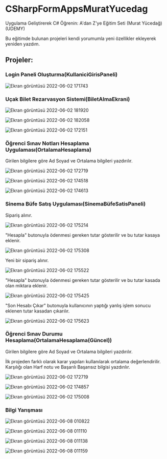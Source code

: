# CSharpFormAppsMuratYucedag
Uygulama Geliştirerek C# Öğrenin: A'dan Z'ye Eğitim Seti (Murat Yücedağ)(UDEMY)

Bu eğitimde bulunan projeleri kendi yorumumla yeni özellikler ekleyerek yeniden yazdım.

## Projeler:

### Login Paneli Oluşturma(KullaniciGirisPaneli)

![Ekran görüntüsü 2022-06-02 171743](https://user-images.githubusercontent.com/83670222/171658815-aa530d65-e6a1-4744-b6b9-8817c774f46e.png)

### Uçak Bilet Rezarvasyon Sistemi(BiletAlmaEkrani)

![Ekran görüntüsü 2022-06-02 181920](https://user-images.githubusercontent.com/83670222/171664083-41f0c168-d0d1-48a8-b5b8-2118e9b6e81e.png)

![Ekran görüntüsü 2022-06-02 182058](https://user-images.githubusercontent.com/83670222/171664089-82d664b9-2664-441e-a028-4568b74f5657.png)

![Ekran görüntüsü 2022-06-02 172151](https://user-images.githubusercontent.com/83670222/171658915-65c1ffe8-21aa-4ef5-aa30-a524c3aa0989.png)

### Öğrenci Sınav Notları Hesaplama Uygulaması(OrtalamaHesaplama)

Girilen bilgilere göre Ad Soyad ve Ortalama bilgileri yazdırılır.

![Ekran görüntüsü 2022-06-02 172719](https://user-images.githubusercontent.com/83670222/171659330-1828e63f-fc28-4c4c-b23b-525f186ed77b.png)

![Ekran görüntüsü 2022-06-02 174518](https://user-images.githubusercontent.com/83670222/171659340-7b66b873-61c7-422a-bc2c-679a782f30ed.png)

![Ekran görüntüsü 2022-06-02 174613](https://user-images.githubusercontent.com/83670222/171659346-d711433c-3ed2-4adb-9bb8-7e1c297cac49.png)

### Sinema Büfe Satış Uygulaması(SinemaBüfeSatisPaneli)

Sipariş alınır.

![Ekran görüntüsü 2022-06-02 175214](https://user-images.githubusercontent.com/83670222/171659933-ced6e5d6-9e96-4640-8ca2-83fd1275738f.png)

"Hesapla" butonuyla ödenmesi gereken tutar gösterilir ve bu tutar kasaya eklenir.

![Ekran görüntüsü 2022-06-02 175308](https://user-images.githubusercontent.com/83670222/171659945-c03440f9-095b-480b-86e6-57ffbfc374e6.png)

Yeni bir sipariş alınır.

![Ekran görüntüsü 2022-06-02 175522](https://user-images.githubusercontent.com/83670222/171659961-82f6d460-b19a-4a06-8424-b9a5e0bd3e2f.png)

"Hesapla" butonuyla ödenmesi gereken tutar gösterilir ve bu tutar kasada olan miktara eklenir.

![Ekran görüntüsü 2022-06-02 175425](https://user-images.githubusercontent.com/83670222/171659969-7e0b21e9-4fd2-454f-b874-94263af425a6.png)

"Son Hesabı Çıkar" butonuyla kullanıcının yaptığı yanlış işlem sonucu eklenen tutar kasadan çıkarılır.

![Ekran görüntüsü 2022-06-02 175623](https://user-images.githubusercontent.com/83670222/171659982-22f3f275-5e8a-4bb8-8db4-620b485d8d61.png)

### Öğrenci Sınav Durumu Hesaplama(OrtalamaHesaplama(Güncel))

Girilen bilgilere göre Ad Soyad ve Ortalama bilgileri yazdırılır. 

İlk projeden farklı olarak karar yapıları kullanılarak ortalama değerlendirilir. Karşılığı olan Harf notu ve Başarılı Başarısız bilgisi yazdırılır.

![Ekran görüntüsü 2022-06-02 172719](https://user-images.githubusercontent.com/83670222/171659397-086242be-1e67-4b40-817e-c8f5b34a362d.png)

![Ekran görüntüsü 2022-06-02 174857](https://user-images.githubusercontent.com/83670222/171659412-0bed85b1-cf4c-4e44-971a-4ad3b983758f.png)

![Ekran görüntüsü 2022-06-02 175008](https://user-images.githubusercontent.com/83670222/171659430-12d98c6b-e269-4ffd-a06c-711a2d443cc7.png)

### Bilgi Yarışması

![Ekran görüntüsü 2022-06-08 010822](https://user-images.githubusercontent.com/83670222/172492533-a8f6e081-c601-4072-a6f2-4e4a283eba31.png)

![Ekran görüntüsü 2022-06-08 011110](https://user-images.githubusercontent.com/83670222/172492535-c7dc2830-e8a8-429c-926f-d3f47a0be0c1.png)

![Ekran görüntüsü 2022-06-08 011138](https://user-images.githubusercontent.com/83670222/172492537-70d969be-3239-4187-ac23-a591d4263fdc.png)

![Ekran görüntüsü 2022-06-08 011159](https://user-images.githubusercontent.com/83670222/172492530-b31ec0f1-910f-442b-b75b-39b091c48175.png)


